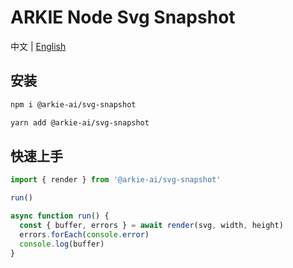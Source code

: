 # ARKIE Node Svg Snapshot

中文 | [English](./docs/en/README.md)

## 安装
```bash
npm i @arkie-ai/svg-snapshot
```
```bash
yarn add @arkie-ai/svg-snapshot
```

## 快速上手

```ts
import { render } from '@arkie-ai/svg-snapshot'

run()

async function run() {
  const { buffer, errors } = await render(svg, width, height)
  errors.forEach(console.error)
  console.log(buffer)
}
```
